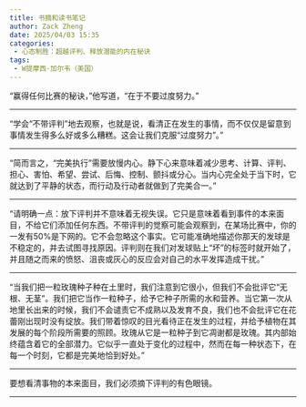 ```yaml
---
title: 书摘和读书笔记
author: Zack Zheng
date: 2025/04/03 15:35
categories:
 - 心态制胜：超越评判、释放潜能的内在秘诀
tags:
 - W提摩西·加尔韦（美国）
---
```



“赢得任何比赛的秘诀，”他写道，“在于不要过度努力。”

-----------------------------------

“学会“不带评判”地去观察，也就是说，看清正在发生的事情，而不仅仅是留意到事情发生得多么好或多么糟糕。这会让我们克服“过度努力”。”

-----------------------------------

“简而言之，“完美执行”需要放慢内心。静下心来意味着减少思考、计算、评判、担心、害怕、希望、尝试、后悔、控制、颤抖或分心。当内心完全处于当下时，它就达到了平静的状态，而行动及行动者就做到了完美合一。”

-----------------------------------

“请明确一点：放下评判并不意味着无视失误。它只是意味着看到事件的本来面目，不给它们添加任何东西。不带评判的觉察可能会观察到，在某场比赛中，你的一发有50%是下网的。它不会忽略这个事实。它可能准确地描述你那天的发球是不稳定的，并去试图寻找原因。评判则在我们对发球贴上“坏”的标签时就开始了，并且随之而来的愤怒、沮丧或灰心的反应会对自己的水平发挥造成干扰。”

-----------------------------------

“当我们把一粒玫瑰种子种在土里时，我们注意到它很小，但我们不会批评它“无根、无茎”。我们把它当作一粒种子，给予它种子所需的水和营养。当它第一次从地里长出来的时候，我们不会谴责它不成熟以及发育不良，我们也不会批评它在花蕾刚出现时没有绽放。我们带着惊叹的目光看待正在发生的过程，并给予植物在其发展的每个阶段所需要的照顾。玫瑰从它是一粒种子到它凋谢都是玫瑰。其内部始终蕴含着它的全部潜力。它似乎一直处于变化的过程中，然而在每一种状态下，在每一个时刻，它都是完美地恰到好处。”

-----------------------------------

要想看清事物的本来面目，我们必须摘下评判的有色眼镜。

-----------------------------------



